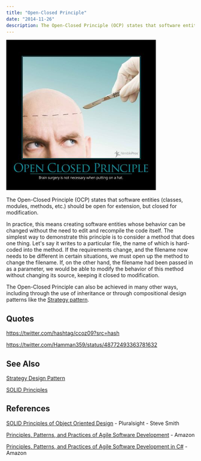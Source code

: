 ```yaml
---
title: "Open-Closed Principle"
date: "2014-11-26"
description: The Open-Closed Principle (OCP) states that software entities (classes, modules, methods, etc.) should be open for extension, but closed for modification.
---
```


![OpenClosedPrinciple](images/open-closed-principle-400x400.jpg)

The Open-Closed Principle (OCP) states that software entities (classes, modules, methods, etc.) should be open for extension, but closed for modification.

In practice, this means creating software entities whose behavior can be changed without the need to edit and recompile the code itself. The simplest way to demonstrate this principle is to consider a method that does one thing. Let's say it writes to a particular file, the name of which is hard-coded into the method. If the requirements change, and the filename now needs to be different in certain situations, we must open up the method to change the filename. If, on the other hand, the filename had been passed in as a parameter, we would be able to modify the behavior of this method without changing its source, keeping it closed to modification.

The Open-Closed Principle can also be achieved in many other ways, including through the use of inheritance or through compositional design patterns like the [Strategy pattern](/design-patterns/strategy-pattern).

## Quotes

https://twitter.com/hashtag/ccoz09?src=hash

https://twitter.com/Hamman359/status/48772493363781632

## See Also

[Strategy Design Pattern](/design-patterns/strategy-pattern)

[SOLID Principles](/principles/solid)

## References

[SOLID Principles of Object Oriented Design](https://www.pluralsight.com/courses/principles-oo-design) - Pluralsight - Steve Smith

[Principles, Patterns, and Practices of Agile Software Development](http://amzn.to/1cu7La6) - Amazon

[Principles, Patterns, and Practices of Agile Software Development in C#](http://amzn.to/RiNdCs) - Amazon
